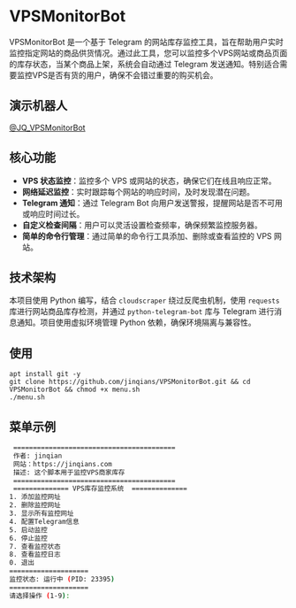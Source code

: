 # VPSMonitorBot
VPSMonitorBot 是一个基于 Telegram 的网站库存监控工具，旨在帮助用户实时监控指定网站的商品供货情况。通过此工具，您可以监控多个VPS网站或商品页面的库存状态，当某个商品上架，系统会自动通过 Telegram 发送通知。特别适合需要监控VPS是否有货的用户，确保不会错过重要的购买机会。

## 演示机器人
[@JQ_VPSMonitorBot](t.me/JQ_VPSMonitorBot)

## 核心功能

- **VPS 状态监控**：监控多个 VPS 或网站的状态，确保它们在线且响应正常。
- **网络延迟监控**：实时跟踪每个网站的响应时间，及时发现潜在问题。
- **Telegram 通知**：通过 Telegram Bot 向用户发送警报，提醒网站是否不可用或响应时间过长。
- **自定义检查间隔**：用户可以灵活设置检查频率，确保频繁监控服务器。
- **简单的命令行管理**：通过简单的命令行工具添加、删除或查看监控的 VPS 网站。

## 技术架构

本项目使用 Python 编写，结合 `cloudscraper` 绕过反爬虫机制，使用 `requests` 库进行网站商品库存检测，并通过 `python-telegram-bot` 库与 Telegram 进行消息通知。项目使用虚拟环境管理 Python 依赖，确保环境隔离与兼容性。

## 使用
```shell
apt install git -y
git clone https://github.com/jinqians/VPSMonitorBot.git && cd VPSMonitorBot && chmod +x menu.sh
./menu.sh
```

## 菜单示例
```bash
 ========================================= 
 作者: jinqian 
 网站：https://jinqians.com 
 描述: 这个脚本用于监控VPS商家库存 
 ========================================= 
 ============== VPS库存监控系统  ============== 
1. 添加监控网址
2. 删除监控网址
3. 显示所有监控网址
4. 配置Telegram信息
5. 启动监控
6. 停止监控
7. 查看监控状态
8. 查看监控日志
0. 退出
====================
监控状态: 运行中 (PID: 23395)
====================
请选择操作 (1-9): 
```
